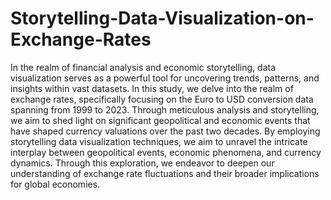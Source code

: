# Storytelling-Data-Visualization-on-Exchange-Rates
In the realm of financial analysis and economic storytelling, data visualization serves as a powerful tool for uncovering trends, patterns, and insights within vast datasets. In this study, we delve into the realm of exchange rates, specifically focusing on the Euro to USD conversion data spanning from 1999 to 2023.
Through meticulous analysis and storytelling, we aim to shed light on significant geopolitical and economic events that have shaped currency valuations over the past two decades.
By employing storytelling data visualization techniques, we aim to unravel the intricate interplay between geopolitical events, economic phenomena, and currency dynamics. Through this exploration, we endeavor to deepen our understanding of exchange rate fluctuations and their broader implications for global economies.
